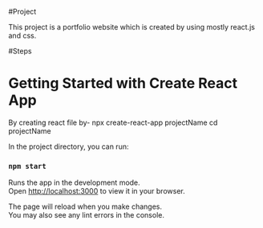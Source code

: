#Project

This project is a portfolio website which is created by using mostly react.js and css.

#Steps
# Getting Started with Create React App

By creating react file by-
npx create-react-app projectName
cd projectName 

In the project directory, you can run:

### `npm start`

Runs the app in the development mode.\
Open [http://localhost:3000](http://localhost:3000) to view it in your browser.

The page will reload when you make changes.\
You may also see any lint errors in the console.


